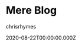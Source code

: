 ---
title: Mere Blog
github: https://github.com/chrisrhymes/mere-blog-theme
demo: https://www.csrhymes.com/mere-blog-theme/
author: chrisrhymes
date: 2020-08-22T00:00:00.000Z
ssg:
  - Jekyll
cms:
  - Markdown
css:
  - Bulma
category:
  - Blog
description: >-
  Mere is a minimal and simple blog theme, and nothing more, for use with Jekyll
  and GitHub Pages.
draft: true
publish_date: '2019-09-08T20:03:13Z'
update_date: '2021-02-27T08:50:32Z'
github_star: 26
github_fork: 45
---
